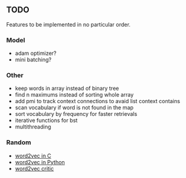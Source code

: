 ## TODO

Features to be implemented in no particular order.

### Model

* adam optimizer?
* mini batching?

### Other

* keep words in array instead of binary tree
* find n maximums instead of sorting whole array
* add pmi to track context connections to avaid list context contains
* scan vocabulary if word is not found in the map
* sort vocabulary by frequency for faster retrievals
* iterative functions for bst
* multithreading

### Random

* [word2vec in C](https://github.com/chrisjmccormick/word2vec_commented/blob/master/word2vec.c)
* [word2vec in Python](https://github.com/deborausujono/word2vecpy/blob/master/word2vec.py)
* [word2vec critic](https://multithreaded.stitchfix.com/blog/2017/10/18/stop-using-word2vec)
